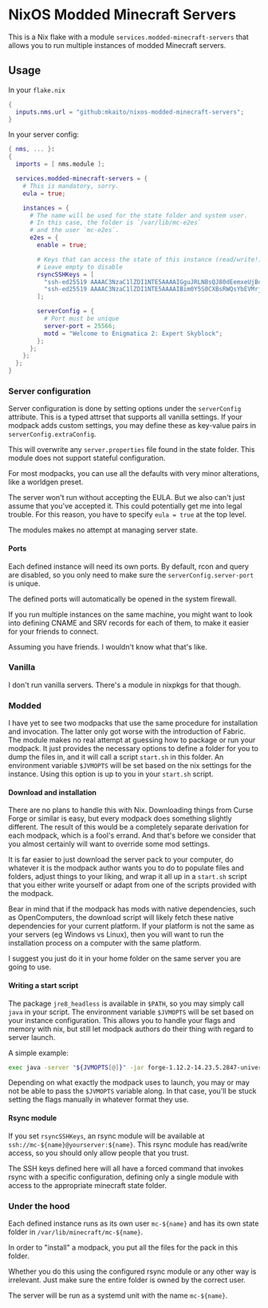 # NixOS Modded Minecraft Servers

This is a Nix flake with a module `services.modded-minecraft-servers` that allows you
to run multiple instances of modded Minecraft servers.

## Usage

In your `flake.nix`

```nix
{
  inputs.nms.url = "github:mkaito/nixos-modded-minecraft-servers";
}
```

In your server config:

```nix
{ nms, ... }:
{
  imports = [ nms.module ];

  services.modded-minecraft-servers = {
    # This is mandatory, sorry.
    eula = true;

    instances = {
      # The name will be used for the state folder and system user.
      # In this case, the folder is `/var/lib/mc-e2es`
      # and the user `mc-e2es`.
      e2es = {
        enable = true;

        # Keys that can access the state of this instance (read/write!) over an rsync module
        # Leave empty to disable
        rsyncSSHKeys = [
          "ssh-ed25519 AAAAC3NzaC1lZDI1NTE5AAAAIGguJRLNBsQJ80dEemxeUjBcpF5N7iylGLW4ZMP0eSP8"
          "ssh-ed25519 AAAAC3NzaC1lZDI1NTE5AAAAIBim0Y5S0CXBsRWQsYbEVMrjXUe3l5lLp2gBiZ5mWMO0"
        ];

        serverConfig = {
          # Port must be unique
          server-port = 25566;
          motd = "Welcome to Enigmatica 2: Expert Skyblock";
        };
      };
    };
  };
}
```

### Server configuration

Server configuration is done by setting options under the `serverConfig`
attribute.
This is a typed attrset that supports all vanilla settings. If your modpack
adds custom settings, you may define these as key-value pairs in
`serverConfig.extraConfig`.

This will overwrite any `server.properties` file found in the state folder.
This module does not support stateful configuration.

For most modpacks, you can use all the defaults with very minor alterations,
like a worldgen preset.

The server won't run without accepting the EULA. But we also can't just assume
that you've accepted it. This could potentially get me into legal trouble. For
this reason, you have to specify `eula = true` at the top level.

The modules makes no attempt at managing server state.

#### Ports

Each defined instance will need its own ports. By default, rcon and query are
disabled, so you only need to make sure the `serverConfig.server-port` is
unique.

The defined ports will automatically be opened in the system firewall.

If you run multiple instances on the same machine, you might want to look into
defining CNAME and SRV records for each of them, to make it easier for your
friends to connect.

Assuming you have friends. I wouldn't know what that's like.

### Vanilla

I don't run vanilla servers. There's a module in nixpkgs for that though.

### Modded

I have yet to see two modpacks that use the same procedure for installation and
invocation. The latter only got worse with the introduction of Fabric. The
module makes no real attempt at guessing how to package or run your modpack. It
just provides the necessary options to define a folder for you to dump the files
in, and it will call a script `start.sh` in this folder. An environment variable
`$JVMOPTS` will be set based on the nix settings for the instance. Using this
option is up to you in your `start.sh` script.

#### Download and installation

There are no plans to handle this with Nix. Downloading things from Curse Forge
or similar is easy, but every modpack does something slightly different. The
result of this would be a completely separate derivation for each modpack, which
is a fool's errand. And that's before we consider that you almost certainly will
want to override some mod settings.

It is far easier to just download the server pack to your computer, do whatever
it is the modpack author wants you to do to populate files and folders, adjust
things to your liking, and wrap it all up in a `start.sh` script that you either
write yourself or adapt from one of the scripts provided with the modpack.

Bear in mind that if the modpack has mods with native dependencies, such as
OpenComputers, the download script will likely fetch these native dependencies
for your current platform. If your platform is not the same as your servers (eg
Windows vs Linux), then you will want to run the installation process on a
computer with the same platform.

I suggest you just do it in your home folder on the same server you are going to
use.

#### Writing a start script

The package `jre8_headless` is available in `$PATH`, so you may simply call
`java` in your script. The environment variable `$JVMOPTS` will be set based on
your instance configuration. This allows you to handle your flags and memory
with nix, but still let modpack authors do their thing with regard to server
launch.

A simple example:

```sh
exec java -server "${JVMOPTS[@]}" -jar forge-1.12.2-14.23.5.2847-universal.jar nogui"
```

Depending on what exactly the modpack uses to launch, you may or may not be able
to pass the `$JVMOPTS` variable along. In that case, you'll be stuck setting the
flags manually in whatever format they use.

#### Rsync module

If you set `rsyncSSHKeys`, an rsync module will be available at
`ssh://mc-${name}@yourserver:${name}`. This rsync module has
read/write access, so you should only allow people that you trust.

The SSH keys defined here will all have a forced command that invokes rsync with
a specific configuration, defining only a single module with access to the
appropriate minecraft state folder.

### Under the hood

Each defined instance runs as its own user `mc-${name}` and has
its own state folder in `/var/lib/minecraft/mc-${name}`.

In order to "install" a modpack, you put all the files for the pack in this
folder.

Whether you do this using the configured rsync module or any other way is
irrelevant. Just make sure the entire folder is owned by the correct user.

The server will be run as a systemd unit with the name `mc-${name}`.
